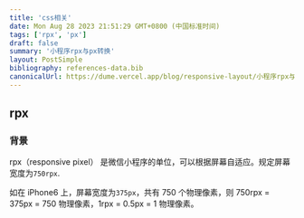 ```yaml
---
title: 'css相关'
date: Mon Aug 28 2023 21:51:29 GMT+0800 (中国标准时间)
tags: ['rpx', 'px']
draft: false
summary: '小程序rpx与px转换'
layout: PostSimple
bibliography: references-data.bib
canonicalUrl: https://dume.vercel.app/blog/responsive-layout/小程序rpx与px转换.md
---
```


## rpx

### 背景

rpx（responsive pixel） 是微信小程序的单位，可以根据屏幕自适应。规定屏幕宽度为`750rpx`.

如在 iPhone6 上，屏幕宽度为`375px`，共有 750 个物理像素，则 750rpx = 375px = 750 物理像素，1rpx = 0.5px = 1 物理像素。
